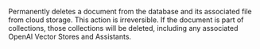 Permanently deletes a document from the database and its associated file from cloud storage. This action is irreversible.
If the document is part of collections, those collections will be deleted, including any associated OpenAI Vector Stores and Assistants.